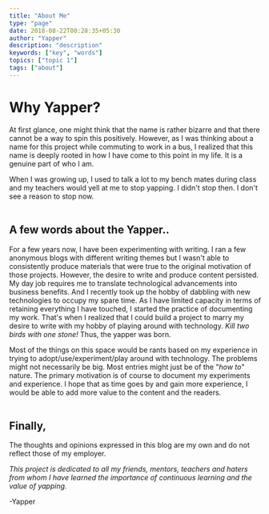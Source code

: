 ```yaml
---
title: "About Me"
type: "page"
date: 2018-08-22T00:28:35+05:30
author: "Yapper"
description: "description"
keywords: ["key", "words"]
topics: ["topic 1"]
tags: ["about"]
---
```



# Why Yapper?

At first glance, one might think that the name is rather bizarre and that there cannot be a way to spin this positively. However, as I was thinking about a name for this project while commuting to work in a bus, I realized that this name is deeply rooted in how I have come to this point in my life. It is a genuine part of who I am.

When I was growing up, I used to talk a lot to my bench mates during class and my teachers would yell at me to stop yapping. I didn't stop then. I don't see a reason to stop now.  
<br/>

## A few words about the Yapper.. 

For a few years now, I have been experimenting with writing. I ran a few anonymous blogs with different writing themes but I wasn't able to consistently produce materials that were true to the original motivation of those projects. However, the desire to write and produce content persisted. 
My day job requires me to translate technological advancements into business benefits. And I recently took up the hobby of dabbling with new technologies to occupy my spare time. As I have limited capacity in terms of retaining everything I have touched, I started the practice of documenting my work. That's when I realized that I could build a project to marry my desire to write with my hobby of playing around with technology. _Kill two birds with one stone!_ Thus, the yapper was born. 

Most of the things on this space would be rants based on my experience in trying to adopt/use/experiment/play around with technology. The problems might not necessarily be big. Most entries might just be of the "_how to_" nature. The primary motivation is of course to document my experiments and experience. I hope that as time goes by and gain more experience, I would be able to add more value to the content and the readers. 
<br/>
<br/>

## Finally, 
The thoughts and opinions expressed in this blog are my own and do not reflect those of my employer. 

_This project is dedicated to all my friends, mentors, teachers and haters from whom I have learned the importance of continuous learning and the value of yapping._


-Yapper
